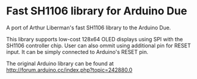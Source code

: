 Fast SH1106 library for Arduino Due
==================================

A port of Arthur Liberman's fast SH1106 library to the Arduino Due.

This library supports low-cost 128x64 OLED displays using SPI with the SH1106 controller chip. User can also ommit using additional pin for RESET input. It can be simply connected to Arduino's RESET pin.

The original Arduino library can be found at http://forum.arduino.cc/index.php?topic=242880.0 

